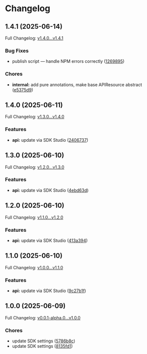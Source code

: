 # Changelog

## 1.4.1 (2025-06-14)

Full Changelog: [v1.4.0...v1.4.1](https://github.com/sili-wen/document-ai-sdk/compare/v1.4.0...v1.4.1)

### Bug Fixes

* publish script — handle NPM errors correctly ([1269895](https://github.com/sili-wen/document-ai-sdk/commit/126989599b159517ab3312be3146073ab38ac85d))


### Chores

* **internal:** add pure annotations, make base APIResource abstract ([e5375d9](https://github.com/sili-wen/document-ai-sdk/commit/e5375d901c0c16dd022acd0b0cb4d6d6784dd325))

## 1.4.0 (2025-06-11)

Full Changelog: [v1.3.0...v1.4.0](https://github.com/sili-wen/document-ai-sdk/compare/v1.3.0...v1.4.0)

### Features

* **api:** update via SDK Studio ([2406737](https://github.com/sili-wen/document-ai-sdk/commit/240673745e4f00a3f5c550102cc8849e18a761cb))

## 1.3.0 (2025-06-10)

Full Changelog: [v1.2.0...v1.3.0](https://github.com/sili-wen/document-ai-sdk/compare/v1.2.0...v1.3.0)

### Features

* **api:** update via SDK Studio ([4ebd63d](https://github.com/sili-wen/document-ai-sdk/commit/4ebd63d837e5d6b9fcfdca480878f21a0bc49fbd))

## 1.2.0 (2025-06-10)

Full Changelog: [v1.1.0...v1.2.0](https://github.com/sili-wen/document-ai-sdk/compare/v1.1.0...v1.2.0)

### Features

* **api:** update via SDK Studio ([413a394](https://github.com/sili-wen/document-ai-sdk/commit/413a39483bf30051e398153729c64c0c8b6c682e))

## 1.1.0 (2025-06-10)

Full Changelog: [v1.0.0...v1.1.0](https://github.com/sili-wen/document-ai-sdk/compare/v1.0.0...v1.1.0)

### Features

* **api:** update via SDK Studio ([9c27b1f](https://github.com/sili-wen/document-ai-sdk/commit/9c27b1f0a5617c71eec528826c61765c7104a553))

## 1.0.0 (2025-06-09)

Full Changelog: [v0.0.1-alpha.0...v1.0.0](https://github.com/sili-wen/document-ai-sdk/compare/v0.0.1-alpha.0...v1.0.0)

### Chores

* update SDK settings ([5786b8c](https://github.com/sili-wen/document-ai-sdk/commit/5786b8c39b0f58546cce23995f2c85536fcd40e3))
* update SDK settings ([8135fd1](https://github.com/sili-wen/document-ai-sdk/commit/8135fd17d71d433872f6c01df1d9a7b19a380207))

